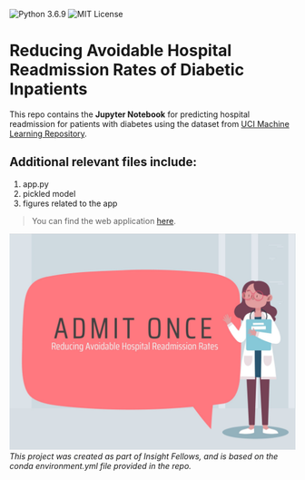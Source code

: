 ![Python 3.6.9](https://img.shields.io/badge/Python-3.6.9-light)
![MIT License](https://img.shields.io/badge/License-MIT-lightgrey)

#  Reducing Avoidable Hospital Readmission Rates of Diabetic Inpatients

This repo contains the **Jupyter Notebook** for predicting hospital readmission for patients with diabetes using the dataset from [UCI Machine Learning Repository](https://archive.ics.uci.edu/ml/datasets/diabetes+130-us+hospitals+for+years+1999-2008).

## Additional relevant files include: 
1. app.py
2. pickled model
3. figures related to the app

> You can find the web application [here](https://admit-once.herokuapp.com/).

![logo](icon2.png)
_This project was created as part of Insight Fellows, and is based on the conda environment.yml file provided in the repo._


